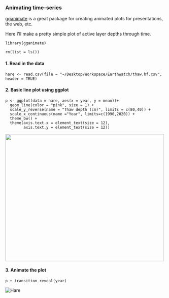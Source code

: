 ### Animating time-series

[gganimate](https://github.com/thomasp85/gganimate/wiki) is a great package for creating animated plots for presentations, the web, etc.

Here I'll make a pretty simple plot of active layer depths through time.

```
library(gganimate)

rm(list = ls())
```

#### 1. Read in the data

`
hare <- read.csv(file = "~/Desktop/Workspace/Earthwatch/thaw.hf.csv", header = TRUE)
`

#### 2. Basic line plot using ggplot

```````
p <- ggplot(data = hare, aes(x = year, y = mean))+
  geom_line(color = "pink", size = 1) + 
  scale_y_reverse(name = "Thaw depth (cm)", limits = c(80,40)) + 
  scale_x_continuous(name ="Year", limits=c(1990,2020)) +
  theme_bw() + 
  theme(axis.text.x = element_text(size = 12),
        axis.text.y = element_text(size = 12)) 
```````

<img src="https://user-images.githubusercontent.com/44586553/69080251-3776d080-0a01-11ea-9fc2-564cb226b66e.jpg" width="500" height="400">

#### 3. Animate the plot

`
p + transition_reveal(year)
`

![Hare](https://user-images.githubusercontent.com/44586553/69080607-eddab580-0a01-11ea-9d35-f71221e779f8.gif)
